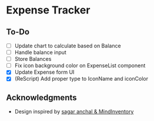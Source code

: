 # Expense Tracker

## To-Do
- [ ] Update chart to calculate based on Balance
- [ ] Handle balance input
- [ ] Store Balances
- [ ] Fix icon background color on ExpenseList component
- [x] Update Expense form UI
- [x] (ReScript) Add proper type to IconName and iconColor

## Acknowledgments

- Design inspired by [sagar anchal  & MindInventory](https://www.behance.net/gallery/122019807/Expense-Tracker-App-Landing-Page?tracking_source=search_projects_recommended%7Cexpense%20tracker)
